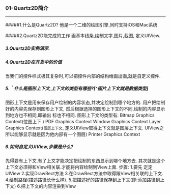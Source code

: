 ### 01-Quartz2D简介
<hr>
#####1.什么是Quartz2D?
他是一个二维的绘图引擎,同时支持iOS和Mac系统

#####2.Quartz2D能完成的工作
画基本线条,绘制文字,图片,截图, 定义UIView.
##### 3.Quartz2D实例演示.

##### 4.Quartz2D在开发中的价值
当我们的控件样式极其复杂时,可以把控件内部的结构给画出画,就是自定义控件.

#####  5.｀什么是图形上下文,上下文的类型有哪些?[^图片上下文就是数据类型]
图形上下文是用来保存用户绘制的内容状态,并决定绘制到哪个地方的.
用户把绘制好的内容先保存到图形上下文,
然后根据选择的图形上下文的不同,绘制的内容显示到地方也不相同,即输出 标也不相同.
图形上下文的类型有:
Bitmap Graphics Context(位图上下 )
PDF Graphics Context
Window Graphics Context
Layer Graphics Context(`图层上下文`, 定义UIView取得上下文就是图层上下文. UIView之所以能够显示就是因为他内部有一个图层)
Printer Graphics Context

##### 6.如何自定义UIView,步骤是什么?
先得要有上下文,有了上文才能决定把绘制的东西显示到哪个地方去. 其次就是这个上下文必须得和View相关联.才能将内容绘制到View上面.
步骤: 
1.要先 定定UIView
2.实现DrawRect方法
3.在DrawRect方法中取得跟View相关联的上下文.
4.绘制路径(描述路径长什么样).
5.把描述好的路径保存到上下文(即:添加路径到上下文)
6.把上下文的内容渲染到View
